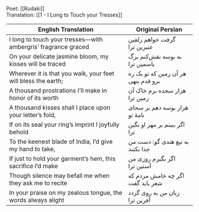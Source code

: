 Poet: [[Rudaki]]  
Translation: [[1 - I Long to Touch your Tresses]]

| English Translation                               | Original Persian                                     |
|---------------------------------------------------|------------------------------------------------|
| I long to touch your tresses—with ambergris’ fragrance graced | گرفت خواهم زلفین عنبرین ترا   |
| On your delicate jasmine bloom, my kisses will be traced  | به بوسه نقش‌کنم برگ یاسمین ترا   |
| Wherever it is that you walk, your feet will bless the earth; | هر آن زمین که تو یک ره برو قدم بنهی   |
| A thousand prostrations I’ll make in honor of its worth  | هزار سجده برم خاک آن زمین ترا   |
| A thousand kisses shall I place upon your letter’s fold, | هزار بوسه دهم بر سحای نامهٔ تو   |
| If on its seal your ring’s imprint I joyfully behold  | اگر ببینم بر مهر او نگین ترا   |
| To the keenest blade of India, I’d give my hand to take, | به تیغ هندی گو: دست من جدا بکنند   |
| If just to hold your garment’s hem, this sacrifice I’d make  | اگر بگیرم روزی من آستین ترا   |
| Though silence may befall me when they ask me to recite  | اگر چه خامش مردم که شعر باید گفت   |
| In your praise on my zealous tongue, the words always alight | زبان من به روی گردد آفرین ترا   |
